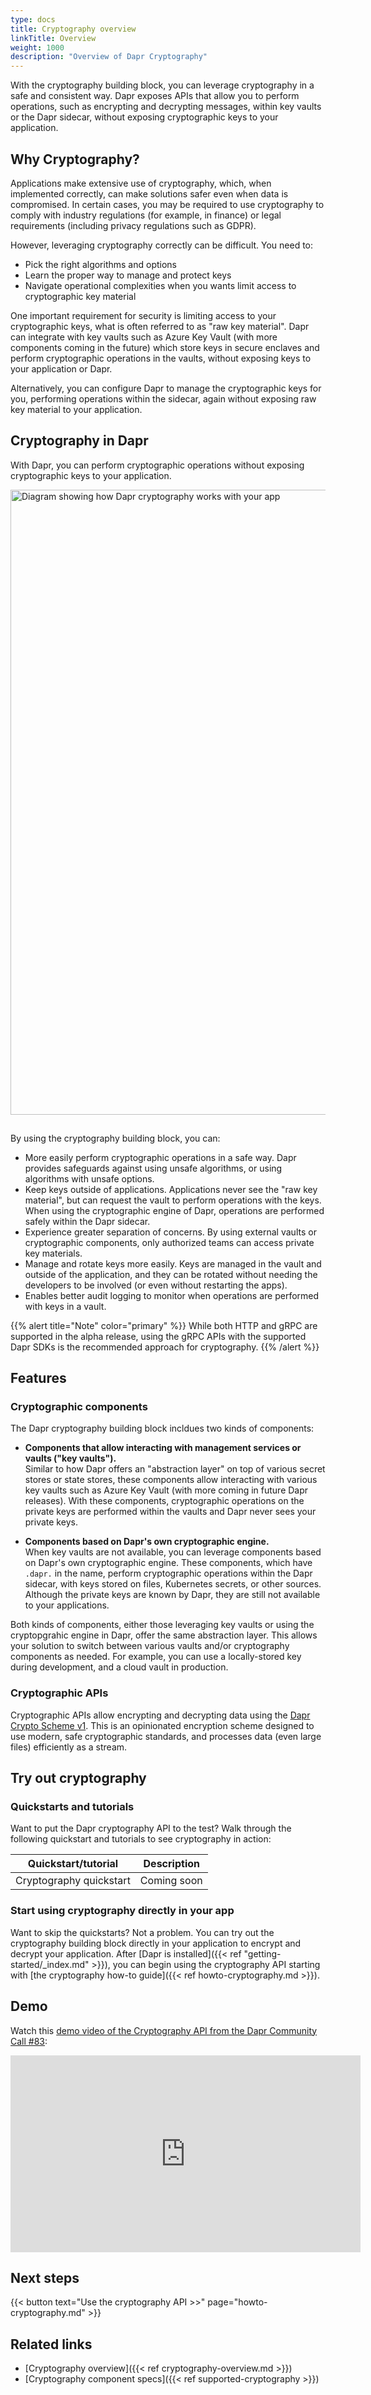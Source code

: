 ```yaml
---
type: docs
title: Cryptography overview
linkTitle: Overview
weight: 1000
description: "Overview of Dapr Cryptography"
---
```


With the cryptography building block, you can leverage cryptography in a safe and consistent way. Dapr exposes APIs that allow you to perform operations, such as encrypting and decrypting messages, within key vaults or the Dapr sidecar, without exposing cryptographic keys to your application.

## Why Cryptography?

Applications make extensive use of cryptography, which, when implemented correctly, can make solutions safer even when data is compromised. In certain cases, you may be required to use cryptography to comply with industry regulations (for example, in finance) or legal requirements (including privacy regulations such as GDPR).  

However, leveraging cryptography correctly can be difficult. You need to:

- Pick the right algorithms and options
- Learn the proper way to manage and protect keys
- Navigate operational complexities when you wants limit access to cryptographic key material

One important requirement for security is limiting access to your cryptographic keys, what is often referred to as "raw key material". Dapr can integrate with key vaults such as Azure Key Vault (with more components coming in the future) which store keys in secure enclaves and perform cryptographic operations in the vaults, without exposing keys to your application or Dapr.

Alternatively, you can configure Dapr to manage the cryptographic keys for you, performing operations within the sidecar, again without exposing raw key material to your application.

## Cryptography in Dapr

With Dapr, you can perform cryptographic operations without exposing cryptographic keys to your application.

<img src="/images/cryptography-overview.png" width=1000 style="padding-bottom:15px;" alt="Diagram showing how Dapr cryptography works with your app">


By using the cryptography building block, you can:

- More easily perform cryptographic operations in a safe way. Dapr provides safeguards against using unsafe algorithms, or using algorithms with unsafe options.
- Keep keys outside of applications. Applications never see the "raw key material", but can request the vault to perform operations with the keys. When using the cryptographic engine of Dapr, operations are performed safely within the Dapr sidecar.
- Experience greater separation of concerns. By using external vaults or cryptographic components, only authorized teams can access private key materials.
- Manage and rotate keys more easily. Keys are managed in the vault and outside of the application, and they can be rotated without needing the developers to be involved (or even without restarting the apps).
- Enables better audit logging to monitor when operations are performed with keys in a vault.

{{% alert title="Note" color="primary" %}}
While both HTTP and gRPC are supported in the alpha release, using the gRPC APIs with the supported Dapr SDKs is the recommended approach for cryptography.
{{% /alert %}}

## Features

### Cryptographic components

The Dapr cryptography building block incldues two kinds of components:

- **Components that allow interacting with management services or vaults ("key vaults").**   
   Similar to how Dapr offers an "abstraction layer" on top of various secret stores or state stores, these components allow interacting with various key vaults such as Azure Key Vault (with more coming in future Dapr releases). With these components, cryptographic operations on the private keys are performed within the vaults and Dapr never sees your private keys.

- **Components based on Dapr's own cryptographic engine.**  
   When key vaults are not available, you can leverage components based on Dapr's own cryptographic engine. These components, which have `.dapr.` in the name, perform cryptographic operations within the Dapr sidecar, with keys stored on files, Kubernetes secrets, or other sources. Although the private keys are known by Dapr, they are still not available to your applications.

Both kinds of components, either those leveraging key vaults or using the cryptopgrahic engine in Dapr, offer the same abstraction layer. This allows your solution to switch between various vaults and/or cryptography components as needed. For example, you can use a locally-stored key during development, and a cloud vault in production.

### Cryptographic APIs

Cryptographic APIs allow encrypting and decrypting data using the [Dapr Crypto Scheme v1](https://github.com/dapr/kit/blob/main/schemes/enc/v1/README.md). This is an opinionated encryption scheme designed to use modern, safe cryptographic standards, and processes data (even large files) efficiently as a stream.

## Try out cryptography

### Quickstarts and tutorials

Want to put the Dapr cryptography API to the test? Walk through the following quickstart and tutorials to see cryptography in action:

| Quickstart/tutorial | Description |
| ------------------- | ----------- |
| Cryptography quickstart | Coming soon |

### Start using cryptography directly in your app

Want to skip the quickstarts? Not a problem. You can try out the cryptography building block directly in your application to encrypt and decrypt your application. After [Dapr is installed]({{< ref "getting-started/_index.md" >}}), you can begin using the cryptography API starting with [the cryptography how-to guide]({{< ref howto-cryptography.md >}}).

## Demo

Watch this [demo video of the Cryptography API from the Dapr Community Call #83](https://youtu.be/PRWYX4lb2Sg?t=1148):

<iframe width="560" height="315" src="https://www.youtube-nocookie.com/embed/PRWYX4lb2Sg?start=1148" title="YouTube video player" frameborder="0" allow="accelerometer; autoplay; clipboard-write; encrypted-media; gyroscope; picture-in-picture; web-share" allowfullscreen></iframe>

## Next steps

{{< button text="Use the cryptography API >>" page="howto-cryptography.md" >}}

## Related links
- [Cryptography overview]({{< ref cryptography-overview.md >}})
- [Cryptography component specs]({{< ref supported-cryptography >}})